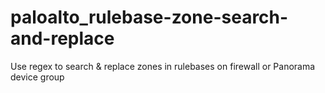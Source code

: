 # paloalto_rulebase-zone-search-and-replace
Use regex to search &amp; replace zones in rulebases on firewall or Panorama device group
